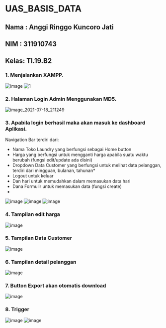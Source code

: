# UAS_BASIS_DATA
## Nama : Anggi Ringgo Kuncoro Jati
## NIM  : 311910743
## Kelas: TI.19.B2

### 1. Menjalankan XAMPP.
![image](https://user-images.githubusercontent.com/81921974/126070632-f7b6e78b-816d-4136-97df-4fbf325c6c52.png)
![1](https://user-images.githubusercontent.com/81921974/126070464-2995c418-c9f5-4083-ad64-8aeabebc7e5a.PNG)

### 2. Halaman Login Admin Menggunakan MD5.
![image_2021-07-18_211249](https://user-images.githubusercontent.com/81921974/126070527-213212d1-67c7-4e1c-a544-d319c1f2ade7.png)

### 3. Apabila login berhasil maka akan masuk ke dashboard Aplikasi.
 Navigation Bar terdiri dari:
 * Nama Toko Laundry yang berfungsi sebagai Home button
 * Harga yang berfungsi untuk mengganti harga apabila suatu waktu berubah (fungsi edit/update ada disini)
 * Dropdown Data Customer yang berfungsi untuk melihat data pelanggan, terdiri dari mingguan, bulanan, tahunan*
 * Logout untuk keluar
 * Dan hari untuk memudahkan dalam memasukan data hari
 * Dana Formulir untuk memasukan data (fungsi create)
 * 
![image](https://user-images.githubusercontent.com/81921974/126070578-24c757a6-6799-4c8b-a870-b56b7b96f9e1.png)
![image](https://user-images.githubusercontent.com/81921974/126070923-d6d3abfb-36ab-4c96-af97-6172771f55a2.png)
![image](https://user-images.githubusercontent.com/81921974/126071567-d97efee5-158c-47be-9800-ba82cfe4d2bd.png)


### 4. Tampilan edit harga
![image](https://user-images.githubusercontent.com/81921974/126070997-d9f5a8af-2933-4b49-91fe-6b498f190172.png)

### 5. Tampilan Data Customer
![image](https://user-images.githubusercontent.com/81921974/126070971-586c3dfa-9767-46a8-a934-534d4fecc702.png)

### 6. Tampilan detail pelanggan
![image](https://user-images.githubusercontent.com/81921974/126071030-ee874845-c866-46b1-ac96-10c20b6f74ff.png)

### 7. Button Export akan otomatis download
![image](https://user-images.githubusercontent.com/81921974/126071129-43e16206-43ee-4da4-a92c-7a1c604016e9.png)

### 8. Trigger
![image](https://user-images.githubusercontent.com/81921974/126072433-ecc83d42-fa17-4b72-b3dc-034c2499bfed.png)
![image](https://user-images.githubusercontent.com/81921974/126073177-dabd643a-a585-497d-b89f-3875fe7aba50.png)

